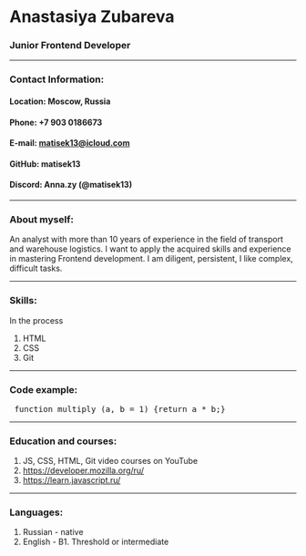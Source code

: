 # **Anastasiya Zubareva**
### Junior Frontend Developer
***
### **Contact Information:**
#### **Location:** Moscow, Russia
#### **Phone:** +7 903 0186673
#### **E-mail:** matisek13@icloud.com
#### **GitHub:** matisek13
#### **Discord:** Anna.zy (@matisek13)
***
### **About myself:**
An analyst with more than 10 years of experience in the field of transport and warehouse logistics. I want to apply the acquired skills and experience in mastering Frontend development. I am diligent, persistent, I like complex, difficult tasks.
***
### **Skills:**
In the process
1. HTML
2. CSS
3. Git
***
### **Code example:**
<pre><cod> function multiply (a, b = 1) {return a * b;}  </cod></pre>
***
### **Education and courses:**
1. JS, CSS, HTML, Git video courses on YouTube
2. https://developer.mozilla.org/ru/
3. https://learn.javascript.ru/
***
### **Languages:**
1. Russian - native
2. English - B1. Threshold or intermediate